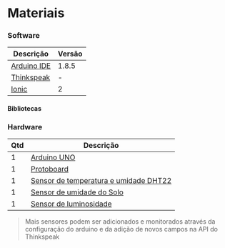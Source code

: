 # Materiais

### Software
Descrição | Versão
------------ | -------------
[Arduino IDE](https://www.arduino.cc/)  |   1.8.5
[Thinkspeak](https://thingspeak.com/)   |   -
[Ionic](https://ionicframework.com/)    |   2 

#### Bibliotecas


### Hardware

Qtd | Descrição
------------ | -------------
1   |   [Arduino UNO](https://www.arduino.cc/)
1   |   [Protoboard](https://www.google.com.br/)
1   |   [Sensor de temperatura e umidade DHT22](https://www.sparkfun.com/datasheets/Sensors/Temperature/DHT22.pdf)
1   |   [Sensor de umidade do Solo](http://www.google.com.br/)
1   |   [Sensor de luminosidade](http://www.google.com.br/)

> Mais sensores podem ser adicionados e monitorados através da configuração do arduino e da adição de novos campos na API do Thinkspeak


